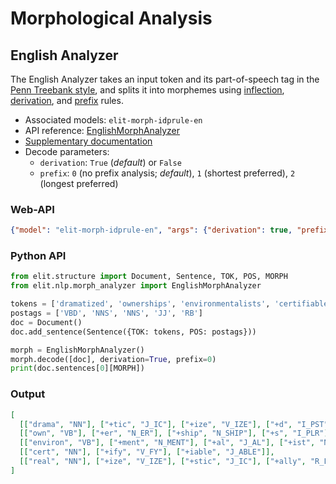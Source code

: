 # Morphological Analysis

## English Analyzer

The English Analyzer takes an input token and its part-of-speech tag in the [Penn Treebank style](../documentation/english_datasets.html#mixed), 
and splits it into morphemes using [inflection](https://en.wikipedia.org/wiki/Inflection), [derivation](https://en.wikipedia.org/wiki/Morphological_derivation), and [prefix](https://en.wikipedia.org/wiki/Prefix) rules.

* Associated models: `elit-morph-idprule-en`
* API reference: [EnglishMorphAnalyzer](../apidocs/morphological_analyzers.html#elit.nlp.morph_analyzer.EnglishMorphAnalyzer)
* [Supplementary documentation](supplementary/english_morph_analyzer.html)
* Decode parameters:
  * `derivation`: `True` (_default_) or `False`
  * `prefix`: `0` (no prefix analysis; _default_), `1` (shortest preferred), `2` (longest preferred)
  

### Web-API

```json
{"model": "elit-morph-idprule-en", "args": {"derivation": true, "prefix": 0}}
```

### Python API

```python
from elit.structure import Document, Sentence, TOK, POS, MORPH
from elit.nlp.morph_analyzer import EnglishMorphAnalyzer

tokens = ['dramatized', 'ownerships', 'environmentalists', 'certifiable', 'realistically']
postags = ['VBD', 'NNS', 'NNS', 'JJ', 'RB']
doc = Document()
doc.add_sentence(Sentence({TOK: tokens, POS: postags}))

morph = EnglishMorphAnalyzer()
morph.decode([doc], derivation=True, prefix=0)
print(doc.sentences[0][MORPH])
```

### Output

```json
[
  [["drama", "NN"], ["+tic", "J_IC"], ["+ize", "V_IZE"], ["+d", "I_PST"]], 
  [["own", "VB"], ["+er", "N_ER"], ["+ship", "N_SHIP"], ["+s", "I_PLR"]], 
  [["environ", "VB"], ["+ment", "N_MENT"], ["+al", "J_AL"], ["+ist", "N_IST"], ["+s", "I_PLR"]], 
  [["cert", "NN"], ["+ify", "V_FY"], ["+iable", "J_ABLE"]], 
  [["real", "NN"], ["+ize", "V_IZE"], ["+stic", "J_IC"], ["+ally", "R_LY"]]
]
```
